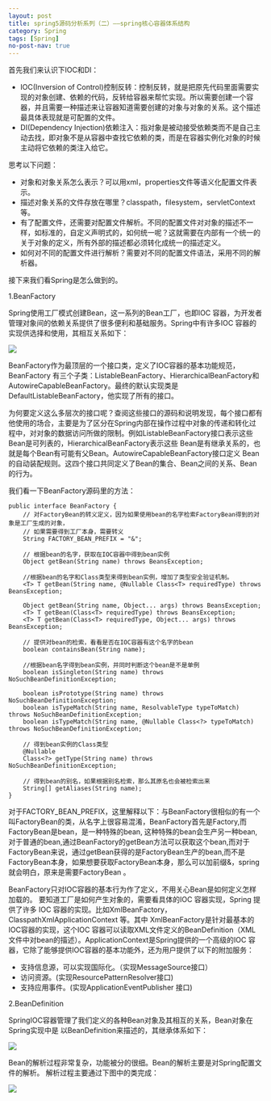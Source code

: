 ```yaml
---
layout: post
title: spring5源码分析系列（二）——spring核心容器体系结构
category: Spring
tags: [Spring]
no-post-nav: true
---
```


首先我们来认识下IOC和DI：
- IOC(Inversion of Control)控制反转：控制反转，就是把原先代码里面需要实现的对象创建、依赖的代码，反转给容器来帮忙实现。所以需要创建一个容器，并且需要一种描述来让容器知道需要创建的对象与对象的关系。这个描述最具体表现就是可配置的文件。
- DI(Dependency Injection)依赖注入：指对象是被动接受依赖类而不是自己主动去找，即对象不是从容器中查找它依赖的类，而是在容器实例化对象的时候主动将它依赖的类注入给它。

思考以下问题：
- 对象和对象关系怎么表示？可以用xml，properties文件等语义化配置文件表示。
- 描述对象关系的文件存放在哪里？classpath，filesystem，servletContext等。
- 有了配置文件，还需要对配置文件解析。不同的配置文件对对象的描述不一样，如标准的，自定义声明式的，如何统一呢？这就需要在内部有一个统一的关于对象的定义，所有外部的描述都必须转化成统一的描述定义。
- 如何对不同的配置文件进行解析？需要对不同的配置文件语法，采用不同的解析器。

接下来我们看Spring是怎么做到的。

1.BeanFactory

Spring使用工厂模式创建Bean，这一系列的Bean工厂，也即IOC 容器，为开发者管理对象间的依赖关系提供了很多便利和基础服务。Spring中有许多IOC 容器的实现供选择和使用，其相互关系如下：

![](https://yaofengdoit.github.io/assets/images/2019/spring/2-1.png)

BeanFactory作为最顶层的一个接口类，定义了IOC容器的基本功能规范，BeanFactory 有三个子类：ListableBeanFactory、HierarchicalBeanFactory和AutowireCapableBeanFactory。最终的默认实现类是DefaultListableBeanFactory，他实现了所有的接口。

为何要定义这么多层次的接口呢？查阅这些接口的源码和说明发现，每个接口都有他使用的场合，主要是为了区分在Spring内部在操作过程中对象的传递和转化过程中，对对象的数据访问所做的限制。例如ListableBeanFactory接口表示这些Bean是可列表的，HierarchicalBeanFactory表示这些 Bean是有继承关系的，也就是每个Bean有可能有父Bean。AutowireCapableBeanFactory接口定义 Bean的自动装配规则。这四个接口共同定义了Bean的集合、Bean之间的关系、Bean的行为。

我们看一下BeanFactory源码里的方法：

```
public interface BeanFactory {
    // 对FactoryBean的转义定义，因为如果使用bean的名字检索FactoryBean得到的对象是工厂生成的对象，
    // 如果需要得到工厂本身，需要转义
    String FACTORY_BEAN_PREFIX = "&";
    
    // 根据bean的名字，获取在IOC容器中得到bean实例
    Object getBean(String name) throws BeansException;
    	
    //根据bean的名字和Class类型来得到bean实例，增加了类型安全验证机制。
    <T> T getBean(String name, @Nullable Class<T> requiredType) throws BeansException;
    
    Object getBean(String name, Object... args) throws BeansException;
    <T> T getBean(Class<T> requiredType) throws BeansException;
    <T> T getBean(Class<T> requiredType, Object... args) throws BeansException;
    
    // 提供对bean的检索，看看是否在IOC容器有这个名字的bean
    boolean containsBean(String name);
    
    //根据bean名字得到bean实例，并同时判断这个bean是不是单例
    boolean isSingleton(String name) throws NoSuchBeanDefinitionException;
    
    boolean isPrototype(String name) throws NoSuchBeanDefinitionException;
    boolean isTypeMatch(String name, ResolvableType typeToMatch) throws NoSuchBeanDefinitionException;
    boolean isTypeMatch(String name, @Nullable Class<?> typeToMatch) throws NoSuchBeanDefinitionException;
    
    // 得到bean实例的Class类型
    @Nullable
    Class<?> getType(String name) throws NoSuchBeanDefinitionException;
    
    // 得到bean的别名，如果根据别名检索，那么其原名也会被检索出来
    String[] getAliases(String name);
}
```
对于FACTORY_BEAN_PREFIX，这里解释以下：与BeanFactory很相似的有一个叫FactoryBean的类，从名字上很容易混淆，BeanFactory首先是Factory,而FactoryBean是bean，是一种特殊的bean, 这种特殊的bean会生产另一种bean, 对于普通的bean,通过BeanFactory的getBean方法可以获取这个bean,而对于FactoryBean来说，通过getBean获得的是FactoryBean生产的bean,而不是FactoryBean本身，如果想要获取FactoryBean本身，那么可以加前缀&，spring就会明白，原来是需要FactoryBean 。

BeanFactory只对IOC容器的基本行为作了定义，不用关心Bean是如何定义怎样加载的。
要知道工厂是如何产生对象的，需要看具体的IOC 容器实现，Spring 提供了许多 IOC 容器的实现。比如XmlBeanFactory，ClasspathXmlApplicationContext 等。其中 XmlBeanFactory是针对最基本的IOC容器的实现，这个IOC 容器可以读取XML文件定义的BeanDefinition（XML文件中对bean的描述）。ApplicationContext是Spring提供的一个高级的IOC 容器，它除了能够提供IOC容器的基本功能外，还为用户提供了以下的附加服务：
- 支持信息源，可以实现国际化。（实现MessageSource接口）
- 访问资源。(实现ResourcePatternResolver接口)
- 支持应用事件。(实现ApplicationEventPublisher 接口)

2.BeanDefinition

SpringIOC容器管理了我们定义的各种Bean对象及其相互的关系，Bean对象在Spring实现中是
以BeanDefinition来描述的，其继承体系如下： 

![](https://yaofengdoit.github.io/assets/images/2019/spring/2-2.png)

Bean的解析过程非常复杂，功能被分的很细。Bean的解析主要是对Spring配置文件的解析。
解析过程主要通过下图中的类完成：

![](https://yaofengdoit.github.io/assets/images/2019/spring/2-3.png)




